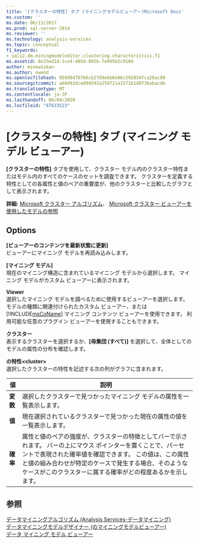 ```yaml
---
title: '[クラスターの特性] タブ (マイニングモデルビューアー)Microsoft Docs'
ms.custom: ''
ms.date: 06/13/2017
ms.prod: sql-server-2014
ms.reviewer: ''
ms.technology: analysis-services
ms.topic: conceptual
f1_keywords:
- sql12.dm.miningmodeleditor.clustering.characteristics.f1
ms.assetid: 8e33ed1d-1ce4-405d-895b-7e995b2c910d
author: minewiskan
ms.author: owend
ms.openlocfilehash: 959d94767b6cb27d9ebb6e06c592034fca20ac89
ms.sourcegitcommit: ad4d92dce894592a259721a1571b1d8736abacdb
ms.translationtype: MT
ms.contentlocale: ja-JP
ms.lasthandoff: 08/04/2020
ms.locfileid: "87633523"
---
```

# <a name="cluster-characteristics-tab-mining-model-viewer"></a>[クラスターの特性] タブ (マイニング モデル ビューアー)
  **[クラスターの特性]** タブを使用して、クラスター モデル内のクラスター特性またはモデル内のすべてのケースのセットを調査できます。 クラスターを定義する特性としての各属性と値のペアの重要度が、他のクラスターと比較したグラフとして表示されます。  
  
 **詳細:** [Microsoft クラスター アルゴリズム](data-mining/microsoft-clustering-algorithm.md)、 [Microsoft クラスター ビューアーを使用したモデルの参照](data-mining/browse-a-model-using-the-microsoft-cluster-viewer.md)  
  
## <a name="options"></a>Options  
 **[ビューアーのコンテンツを最新状態に更新]**  
 ビューアーにマイニング モデルを再読み込みします。  
  
 **[マイニング モデル]**  
 現在のマイニング構造に含まれているマイニング モデルから選択します。 マイニング モデルがカスタム ビューアーに表示されます。  
  
 **Viewer**  
 選択したマイニング モデルを調べるために使用するビューアーを選択します。 モデルの種類に関連付けられたカスタム ビューアー、または [!INCLUDE[msCoName](../includes/msconame-md.md)] マイニング コンテンツ ビューアーを使用できます。 利用可能な任意のプラグイン ビューアーを使用することもできます。  
  
 **クラスター**  
 表示するクラスターを選択するか、**[母集団 (すべて)]** を選択して、全体としてのモデルの属性の分布を確認します。  
  
 **の特性\<cluster>**  
 選択したクラスターの特性を記述する次の列がグラフに含まれます。  
  
|値|説明|  
|-----------|-----------------|  
|**変数**|選択したクラスターで見つかったマイニング モデルの属性を一覧表示します。|  
|**値**|現在選択されているクラスターで見つかった現在の属性の値を一覧表示します。|  
|**確率**|属性と値のペアの強度が、クラスターの特徴としてバーで示されます。 バーの上にマウス ポインターを置くことで、パーセントで表現された確率値を確認できます。 この値は、この属性と値の組み合わせが特定のケースで発生する場合、そのようなケースがこのクラスターに属する確率がどの程度あるかを示します。|  
  
## <a name="see-also"></a>参照  
 [データマイニングアルゴリズム &#40;Analysis Services-データマイニング&#41;](data-mining/data-mining-algorithms-analysis-services-data-mining.md)   
 [データマイニングモデルデザイナー &#40;のマイニングモデルビューアー&#41;](mining-model-viewers-data-mining-model-designer.md)   
 [データ マイニング モデル ビューアー](data-mining/data-mining-model-viewers.md)  
  
  
